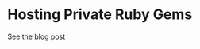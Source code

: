 # Hosting Private Ruby Gems

See the [blog post](http://code.nevercraft.net/posts/2010/08/31/hosting-private-gems.html)
